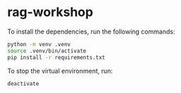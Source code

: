 # rag-workshop

To install the dependencies, run the following commands:

```bash
python -m venv .venv
source .venv/bin/activate
pip install -r requirements.txt
```

To stop the virtual environment, run:

```bash
deactivate
```